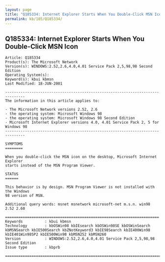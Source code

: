 ```yaml
---
layout: page
title: "Q185334: Internet Explorer Starts When You Double-Click MSN Icon"
permalink: kb/185/Q185334/
---
```


## Q185334: Internet Explorer Starts When You Double-Click MSN Icon

	Article: Q185334
	Product(s): The Microsoft Network
	Version(s): WINDOWS:2.52,2.6,4.0,4.01 Service Pack 2,5,98,98 Second Edition
	Operating System(s): 
	Keyword(s): kbui kbmsn
	Last Modified: 18-JUN-2001
	
	-------------------------------------------------------------------------------
	The information in this article applies to:
	
	- The Microsoft Network versions 2.52, 2.6 
	- the operating system: Microsoft Windows 98 
	- the operating system: Microsoft Windows 98 Second Edition 
	- Microsoft Internet Explorer versions 4.0, 4.01 Service Pack 2, 5 for Windows 98 
	-------------------------------------------------------------------------------
	
	SYMPTOMS
	========
	
	When you double-click the MSN icon on the desktop, Microsoft Internet Explorer
	starts instead of the MSN Program Viewer.
	
	STATUS
	======
	
	This behavior is by design. MSN Program Viewer is not installed with the Windows
	98 version of MSN.
	
	Additional query words: msnet msnetwork microsoft-net m.s.n. win98 2.52 2.60
	
	======================================================================
	Keywords          : kbui kbmsn 
	Technology        : kbOSWin98 kbIEsearch kbOSWin98SE kbOSWinSearch kbMSNSearch kbIE500Search kbZNotKeyword3 kbIE98Search kbIE400Win98 kbIE401Win98SP2 kbIE500Win98 kbMSN252 kbMSN260
	Version           : WINDOWS:2.52,2.6,4.0,4.01 Service Pack 2,5,98,98 Second Edition
	Issue type        : kbprb
	
	=============================================================================
	
